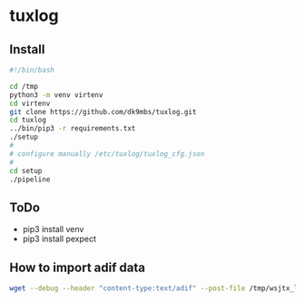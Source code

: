 # tuxlog

## Install
```bash
#!/bin/bash

cd /tmp
python3 -m venv virtenv
cd virtenv
git clone https://github.com/dk9mbs/tuxlog.git
cd tuxlog
../bin/pip3 -r requirements.txt
./setup
#
# configure manually /etc/tuxlog/tuxlog_cfg.json
#
cd setup
./pipeline
```


## ToDo

* pip3 install venv
* pip3 install pexpect


## How to import adif data

```bash
wget --debug --header "content-type:text/adif" --post-file /tmp/wsjtx_log.adi -O - http://localhost:8081/api/v1.0/tuxlog/LogLogs?logbook_id=dk9mbs 
```
